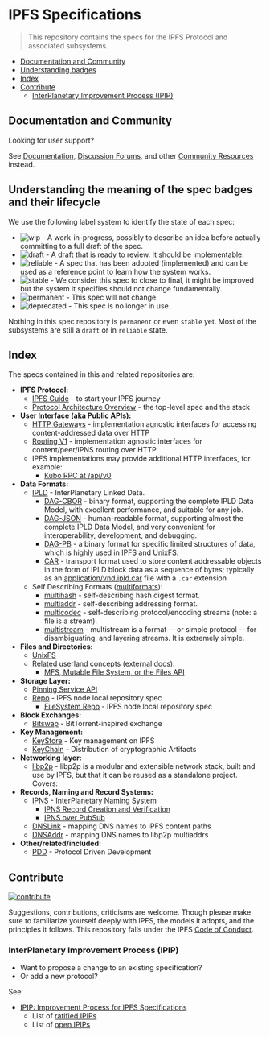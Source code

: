 # IPFS Specifications

> This repository contains the specs for the IPFS Protocol and associated subsystems.

- [Documentation and Community](#documentation-and-community)
- [Understanding badges](#understanding-the-meaning-of-the-spec-badges-and-their-lifecycle)
- [Index](#index)
- [Contribute](#contribute)
  - [InterPlanetary Improvement Process (IPIP)](#interplanetary-improvement-process-ipip)

## Documentation and Community

Looking for user support?

See [Documentation](https://docs.ipfs.io),
[Discussion Forums](https://discuss.ipfs.io/), and other
[Community Resources](https://docs.ipfs.io/community/) instead.

## Understanding the meaning of the spec badges and their lifecycle

We use the following label system to identify the state of each spec:

- ![wip](https://img.shields.io/badge/status-wip-orange.svg?style=flat-square) - A work-in-progress, possibly to describe an idea before actually committing to a full draft of the spec.
- ![draft](https://img.shields.io/badge/status-draft-yellow.svg?style=flat-square) - A draft that is ready to review. It should be implementable.
- ![reliable](https://img.shields.io/badge/status-reliable-green.svg?style=flat-square) - A spec that has been adopted (implemented) and can be used as a reference point to learn how the system works.
- ![stable](https://img.shields.io/badge/status-stable-brightgreen.svg?style=flat-square) - We consider this spec to close to final, it might be improved but the system it specifies should not change fundamentally.
- ![permanent](https://img.shields.io/badge/status-permanent-blue.svg?style=flat-square) - This spec will not change.
- ![deprecated](https://img.shields.io/badge/status-deprecated-red.svg?style=flat-square) - This spec is no longer in use.

Nothing in this spec repository is `permanent` or even `stable` yet. Most of the subsystems are still a `draft` or in `reliable` state.

## Index

The specs contained in this and related repositories are:

- **IPFS Protocol:**
  - [IPFS Guide](https://docs.ipfs.tech/) - to start your IPFS journey
  - [Protocol Architecture Overview](./ARCHITECTURE.md) - the top-level spec and the stack
- **User Interface (aka Public APIs):**
  - [HTTP Gateways](https://specs.ipfs.tech/http-gateways/) - implementation agnostic interfaces for accessing content-addressed data over HTTP
  - [Routing V1](https://specs.ipfs.tech/routing/http-routing-v1/) - implementation agnostic interfaces for content/peer/IPNS routing over HTTP
  - IPFS implementations may provide additional HTTP interfaces, for example:
    - [Kubo RPC at /api/v0](https://docs.ipfs.tech/reference/kubo/rpc/)
- **Data Formats:**
  - [IPLD](https://ipld.io/specs/) - InterPlanetary Linked Data.
    - [DAG-CBOR](https://ipld.io/docs/codecs/known/dag-cbor/) -  binary format, supporting the complete IPLD Data Model, with excellent performance, and suitable for any job.
    - [DAG-JSON](https://ipld.io/docs/codecs/known/dag-json/) - human-readable format, supporting almost the complete IPLD Data Model, and very convenient for interoperability, development, and debugging.
    - [DAG-PB](https://ipld.io/docs/codecs/known/dag-pb/) - a binary format for specific limited structures of data, which is highly used in IPFS and [UnixFS](./UNIXFS.md).
    - [CAR](https://ipld.io/specs/transport/car/) - transport format used to store content addressable objects in the form of IPLD block data as a sequence of bytes; typically as an [application/vnd.ipld.car](https://www.iana.org/assignments/media-types/application/vnd.ipld.car) file with a `.car` extension
  - Self Describing Formats ([multiformats](http://github.com/multiformats/multiformats)):
    - [multihash](https://github.com/multiformats/multihash) - self-describing hash digest format.
    - [multiaddr](https://github.com/multiformats/multiaddr) - self-describing addressing format.
    - [multicodec](https://github.com/multiformats/multicodec) - self-describing protocol/encoding streams (note: a file is a stream).
    - [multistream](https://github.com/multiformats/multistream) - multistream is a format -- or simple protocol -- for disambiguating, and layering streams. It is extremely simple.
- **Files and Directories:**
  - [UnixFS](./UNIXFS.md)
  - Related userland concepts (external docs):
    - [MFS, Mutable File System, or the Files API](https://docs.ipfs.tech/concepts/file-systems/#mutable-file-system-mfs)
- **Storage Layer:**
  - [Pinning Service API](https://ipfs.github.io/pinning-services-api-spec/)
  - [Repo](./REPO.md) - IPFS node local repository spec
    - [FileSystem Repo](./REPO_FS.md) - IPFS node local repository spec
- **Block Exchanges:**
  - [Bitswap](./BITSWAP.md) - BitTorrent-inspired exchange
- **Key Management:**
  - [KeyStore](./KEYSTORE.md) - Key management on IPFS
  - [KeyChain](./KEYCHAIN.md) - Distribution of cryptographic Artifacts
- **Networking layer:**
  - [libp2p](https://github.com/libp2p/specs) - libp2p is a modular and extensible network stack, built and use by IPFS, but that it can be reused as a standalone project. Covers:
- **Records, Naming and Record Systems:**
  - [IPNS](https://specs.ipfs.tech/ipns/) - InterPlanetary Naming System
    - [IPNS Record Creation and Verification](https://specs.ipfs.tech/ipns/ipns-pubsub-router/)
    - [IPNS over PubSub](https://specs.ipfs.tech/ipns/ipns-pubsub-router/)
  - [DNSLink](https://dnslink.dev) - mapping DNS names to IPFS content paths
  - [DNSAddr](https://github.com/multiformats/multiaddr/blob/master/protocols/DNSADDR.md) - mapping DNS names to libp2p multiaddrs
- **Other/related/included:**
  - [PDD](https://github.com/ipfs/pdd) - Protocol Driven Development

## Contribute

[![contribute](https://cdn.rawgit.com/jbenet/contribute-ipfs-gif/master/img/contribute.gif)](https://github.com/ipfs/community/blob/master/CONTRIBUTING.md)

Suggestions, contributions, criticisms are welcome. Though please make sure to familiarize yourself deeply with IPFS, the models it adopts, and the principles it follows.
This repository falls under the IPFS [Code of Conduct](https://github.com/ipfs/community/blob/master/code-of-conduct.md).

### InterPlanetary Improvement Process (IPIP)

- Want to propose a change to an existing specification?
- Or add a new protocol?

See:
- [IPIP: Improvement Process for IPFS Specifications](https://specs.ipfs.tech/meta/ipip-process/)
  - List of [ratified IPIPs](https://specs.ipfs.tech/ipips/)
  - List of [open IPIPs](https://github.com/ipfs/specs/pulls?q=is%3Apr+is%3Aopen+ipip+sort%3Aupdated-desc)
